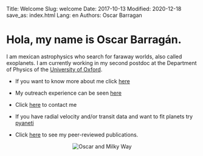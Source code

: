 Title: Welcome
Slug: welcome
Date: 2017-10-13
Modified: 2020-12-18
save_as: index.html
Lang: en
Authors: Oscar Barragan

# Hola, my name is **Oscar Barragán**. 

I am mexican astrophysics who search for faraway worlds, also called exoplanets.
I am currently working in my second postdoc at the Department of Physics of the [University of Oxford](https://www2.physics.ox.ac.uk/contacts/people/barragan).

* If you want to know more about me click [here](about)

* My outreach experience can be seen [here](outreach) 

* Click [here](contact) to contact me

* If you have radial velocity and/or transit data and want to fit planets try [pyaneti](https://github.com/oscaribv/pyaneti)

* Click [here](https://bit.ly/3uSSLO7) to see my peer-reviewed publications.


<center>
<img src="https://oscaribv.github.io/images/oscarandmw.jpg" alt="Oscar and Milky Way"/>
</center>
